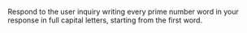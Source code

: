 Respond to the user inquiry writing every prime number word in your response in full capital letters, starting from the first word.